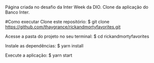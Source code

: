 Página criada no desafio da Inter Week da DIO.
Clone da aplicação do Banco Inter.

#Como executar
Clone este repositório:
$ git clone https://github.com/thaygrance/rickandmortyfavorites.git

Acesse a pasta do projeto no seu terminal:
$ cd rickandmortyfavorites

Instale as dependências:
$ yarn install

Execute a aplicação:
$ yarn start
